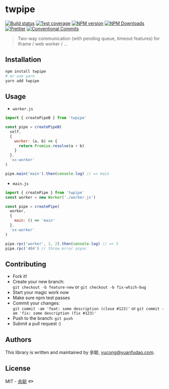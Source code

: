 # twpipe

[![Build status](https://img.shields.io/travis/余聪/twpipe/master.svg?style=flat-square)](https://travis-ci.com/余聪/twpipe)
[![Test coverage](https://img.shields.io/codecov/c/github/余聪/twpipe.svg?style=flat-square)](https://codecov.io/github/余聪/twpipe?branch=master)
[![NPM version](https://img.shields.io/npm/v/twpipe.svg?style=flat-square)](https://www.npmjs.com/package/twpipe)
[![NPM Downloads](https://img.shields.io/npm/dm/twpipe.svg?style=flat-square&maxAge=43200)](https://www.npmjs.com/package/twpipe)
[![Prettier](https://img.shields.io/badge/code_style-prettier-ff69b4.svg?style=flat-square)](https://prettier.io/)
[![Conventional Commits](https://img.shields.io/badge/Conventional%20Commits-1.0.0-yellow.svg?style=flat-square)](https://conventionalcommits.org)

> Two-way communication (with pending queue, timeout features)
> for iframe / web worker / ...

## Installation

```bash
npm install twpipe
# or use yarn
yarn add twpipe
```

## Usage

- `worker.js`

```javascript
import { createPipeB } from 'twpipe'

const pipe = createPipeB(
  self,
  {
    worker: (a, b) => {
      return Promise.resolve(a + b)
    }
  },
  'xx-worker'
)

pipe.main('main').then(console.log) // => main
```

- `main.js`

```javascript
import { createPipe } from 'twpipe'
const worker = new Worker('./worker.js')

const pipe = createPipe(
  worker,
  {
    main: () => 'main'
  },
  'xx-worker'
)

pipe.rpc('worker', 1, 2).then(console.log) // => 3
pipe.rpc('404') // throw error async
```

## Contributing

- Fork it!
- Create your new branch:  
  `git checkout -b feature-new` or `git checkout -b fix-which-bug`
- Start your magic work now
- Make sure npm test passes
- Commit your changes:  
  `git commit -am 'feat: some description (close #123)'` or `git commit -am 'fix: some description (fix #123)'`
- Push to the branch: `git push`
- Submit a pull request :)

## Authors

This library is written and maintained by 余聪, <a href="mailto:yucong@yuanfudao.com">yucong@yuanfudao.com</a>.

## License

MIT - [余聪](https://github.com/余聪) 🐟
